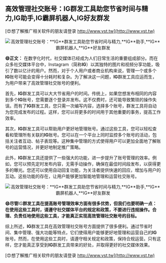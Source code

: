 ## **高效管理社交账号：**IG**群发工具助您节省时间与精力,**IG**助手,**IG**霸屏机器人,**IG**好友群发**

[😍想了解推广相关软件的朋友请登录 http://www.vst.tw](http://www.vst.tw)

 <center><img src="https://vst.tw/MP4/tuiguang/png/6.png" alt="高效管理社交账号：**IG**群发工具助您节省时间与精力,**IG**助手,**IG**霸屏机器人,**IG**好友群发"></center>

**😄正文：**
在数字化时代，社交媒体已经成为人们日常生活的重要组成部分。而在众多社交媒体平台中，Instagram（简称**IG**）以其独特的图片和视频分享功能，吸引了数以亿计的用户。然而，对于个人用户或者商业机构来说，管理一个或多个**IG**账号可能会变得十分耗时和复杂。为了解决这一问题，**IG**群发工具应运而生，为用户带来了高效管理社交账号的便利。

首先，**IG**群发工具可以大大节省用户的时间。传统上，如果您想发布相同的内容到多个**IG**账号，您需要逐个登录并发布。这不仅费时，还可能导致繁琐的操作失误。而有了**IG**群发工具，您只需一次编写内容，选择多个账号，群发工具将自动为您完成发布的过程。这样，您可以将更多的时间用于其他重要的事务，提高工作效率。

其次，**IG**群发工具可以帮助用户更好地管理账号。通过这些工具，您可以轻松查看和管理所有关联的**IG**账号。您可以在一个平台上同时监控多个账号的活动，包括关注者互动、帖子表现等。这种集中管理的方式使得用户可以更加全面地了解账号的运营情况，并更好地制定推广策略。

此外，**IG**群发工具还提供了一些强大的功能，进一步提升了账号管理的效率。例如，您可以预先定时发布内容，无需手动操作，确保在最佳时间段发布，以获得更多的曝光。您还可以使用自动回复功能，为关注者提供快速的回应，增加与用户的互动。这些功能的存在，让用户能够更加智能地管理和运营社交账号。

 <center><img src="https://vst.tw/MP4/tuiguang/png/3.png" alt="高效管理社交账号：**IG**群发工具助您节省时间与精力,**IG**助手,**IG**霸屏机器人,**IG**好友群发"></center>

**😄尽管**IG**群发工具在提高账号管理效率方面有很多优势，但我们也要明确一点：在使用这些工具时，请遵守社交媒体平台的规定和政策，不要进行违规操作。合理、负责任地使用这些工具，才能真正实现高效管理社交账号的目标。**

综上所述，**IG**群发工具在高效管理社交账号方面提供了很多便利。通过节省时间、集中管理、强大功能等特点，它们使得用户能够更好地管理和运营自己的**IG**账号。然而，在使用这些工具时，请遵守相关规定和政策，保持合规运营。只有这样，您才能真正享受到**IG**群发工具带来的好处，并取得更好的社交媒体效果。

[😍想了解推广相关软件的朋友请登录 http://www.vst.tw](http://www.vst.tw)



